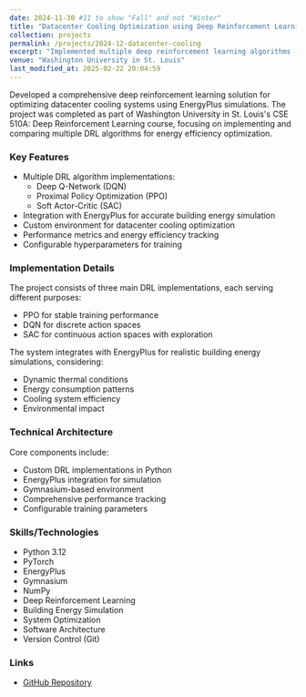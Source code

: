 ```yaml
---
date: 2024-11-30 #11 to show "Fall" and not "Winter"
title: "Datacenter Cooling Optimization using Deep Reinforcement Learning"
collection: projects
permalink: /projects/2024-12-datacenter-cooling
excerpt: "Implemented multiple deep reinforcement learning algorithms (DQN, PPO, SAC) integrated with EnergyPlus simulations to optimize datacenter cooling systems for improved energy efficiency."
venue: "Washington University in St. Louis"
last_modified_at: 2025-02-22 20:04:59
---
```


Developed a comprehensive deep reinforcement learning solution for optimizing datacenter cooling systems using EnergyPlus simulations. The project was completed as part of Washington University in St. Louis's CSE 510A: Deep Reinforcement Learning course, focusing on implementing and comparing multiple DRL algorithms for energy efficiency optimization.

### Key Features

- Multiple DRL algorithm implementations:
  - Deep Q-Network (DQN)
  - Proximal Policy Optimization (PPO)
  - Soft Actor-Critic (SAC)
- Integration with EnergyPlus for accurate building energy simulation
- Custom environment for datacenter cooling optimization
- Performance metrics and energy efficiency tracking
- Configurable hyperparameters for training

### Implementation Details

The project consists of three main DRL implementations, each serving different purposes:
- PPO for stable training performance
- DQN for discrete action spaces
- SAC for continuous action spaces with exploration

The system integrates with EnergyPlus for realistic building energy simulations, considering:
- Dynamic thermal conditions
- Energy consumption patterns
- Cooling system efficiency
- Environmental impact

### Technical Architecture

Core components include:
- Custom DRL implementations in Python
- EnergyPlus integration for simulation
- Gymnasium-based environment
- Comprehensive performance tracking
- Configurable training parameters

### Skills/Technologies

- Python 3.12
- PyTorch
- EnergyPlus
- Gymnasium
- NumPy
- Deep Reinforcement Learning
- Building Energy Simulation
- System Optimization
- Software Architecture
- Version Control (Git)

### Links

- [GitHub Repository](https://github.com/peyton-gozon/CSE510A-Datacenter-Cooling)